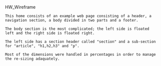 HW_Wireframe

	This home consists of an example web page consisting of a header, a navigation section, a body divided in two parts and a footer.
	
	The body section is the most complicated; the left side is floated left and the right side is floated right. 

	The left side has a section header called "section" and a sub-section for "article", "h1,h2,h3" and "p".

	Most of the dimensions were handled in percentages in order to manage the re-sizing adaquately.